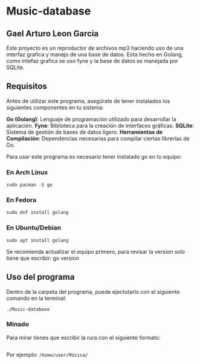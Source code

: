 # Music-database

## Gael Arturo Leon Garcia

Este proyecto es un reproductor de archivos mp3 haciendo uso de una interfaz grafica y manejo de una base de datos. Esta hecho en Golang, como intefaz grafica se uso fyne y la base de datos es manejada por SQLite.

## Requisitos

Antes de utilizar este programa, asegúrate de tener instalados los siguientes componentes en tu sistema:

**Go (Golang)**: Lenguaje de programación utilizado para desarrollar la aplicación.
**Fyne**: Biblioteca para la creación de interfaces gráficas.
**SQLite**: Sistema de gestión de bases de datos ligero.
**Herramientas de Compilación**: Dependencias necesarias para compilar ciertas librerías de Go.

Para usar este programa es necesario tener instalado go en tu equipo:

### En Arch Linux
```
sudo pacman -S go
```

### En Fedora
```
sudo dnf install golang
```

### En Ubuntu/Debian 
```
sudo apt install golang
```


Se recomienda actualizar el equipo primero, para revisar la version solo tiene que escribir:
 go version

## Uso del programa

Dentro de la carpeta del programa, puede ejectutarlo con el siguiente comando en la terminal:
```
./Music-database
```
### Minado

Para mirar tienes que escribir la rura con el siguiente formato:
```/tu/ruta/del/directorio/
```
Por ejemplo: 
```/home/user/Música/```

